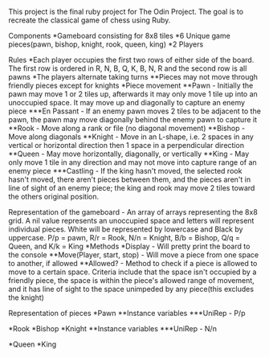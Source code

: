 This project is the final ruby project for The Odin Project. The goal is to recreate the classical game of chess using Ruby.

Components
*Gameboard consisting for 8x8 tiles
*6 Unique game pieces(pawn, bishop, knight, rook, queen, king)
*2 Players

Rules
*Each player occupies the first two rows of either side of the board. The first row is ordered in R, N, B, Q, K, B, N, R and the second row is all pawns
*The players alternate taking turns
**Pieces may not move through friendly pieces except for knights
*Piece movement
**Pawn - Initially the pawn may move 1 or 2 tiles up, afterwards it may only move 1 tile up into an unoccupied space. It may move up and diagonally to capture an enemy piece
***En Passant - If an enemy pawn moves 2 tiles to be adjacent to the pawn, the pawn may move diagonally behind the enemy pawn to capture it
**Rook - Move along a rank or file (no diagonal movement)
**Bishop - Move along diagonals
**Knight - Move in an L-shape, i.e. 2 spaces in any vertical or horizontal direction then 1 space in a perpendicular direction
**Queen - May move horizontally, diagonally, or vertically
**King - May only move 1 tile in any direction and may not move into capture range of an enemy piece
***Castling - If the king hasn't moved, the selected rook hasn't moved, there aren't pieces between them, and the pieces aren't in line of sight of an enemy piece; the king and rook may move 2 tiles toward the others original position.

Representation of the gameboard - An array of arrays representing the 8x8 grid. A nil value represents an unoccupied space and letters will represent individual pieces. White will be represented by lowercase and Black by uppercase. P/p = pawn, R/r = Rook, N/n = Knight, B/b = Bishop, Q/q = Queen, and K/k = King
*Methods
*Display - Will pretty print the board to the console
**Move(Player, start, stop) - Will move a piece from one space to another, if allowed
**Allowed? - Method to check if a piece is allowed to move to a certain space. Criteria include that the space isn't occupied by a friendly piece, the space is within the piece's allowed range of movement, and it has line of sight to the space unimpeded by any piece(this excludes the knight)

Representation of pieces
*Pawn
**Instance variables
***UniRep - P/p

*Rook
*Bishop
*Knight
**Instance variables
***UniRep - N/n

*Queen
*King
